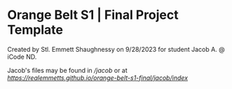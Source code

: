 # Orange Belt S1 | Final Project Template
Created by Stl. Emmett Shaughnessy on 9/28/2023 for student Jacob A. @ iCode ND.

Jacob's files may be found in */jacob* or at *https://realemmetts.github.io/orange-belt-s1-final/jacob/index*

